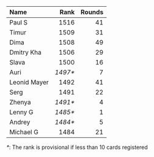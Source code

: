Name|Rank|Rounds
:---|---:|-----:
Paul S|1516|41
Timur |1509|31
Dima|1508|49
Dmitry Kha|1506|29
Slava|1500|16
Auri|*1497\**|7
Leonid Mayer |1492|41
Serg|1491|22
Zhenya|*1491\**|4
Lenny G|*1485\**|1
Andrey|*1484\**|5
Michael G|1484|21

*\**: The rank is provisional if less than 10 cards registered
